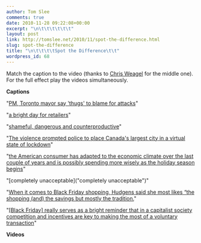 ```yaml
---
author: Tom Slee
comments: true
date: 2010-11-28 09:22:08+00:00
excerpt: "\n\t\t\t\t\t\t"
layout: post
link: http://tomslee.net/2010/11/spot-the-difference.html
slug: spot-the-difference
title: "\n\t\t\t\tSpot the Difference\t\t"
wordpress_id: 68
---
```



				

Match the caption to the video (thanks to [Chris Weagel](http://human-dog.tumblr.com/) for the middle one).  For the full effect play the videos simultaneously.




**Captions**




"[PM, Toronto mayor say 'thugs' to blame for attacks](http://www.cbc.ca/canada/story/2010/06/26/g20-saturday-protests.html)"  
  
"[a bright day for retailers](http://www.bostonherald.com/business/general/view.bg?articleid=1299294&srvc=rss)"




"[shameful, dangerous and counterproductive](http://www.bbc.co.uk/news/uk-politics-11745570)"




"[The violence prompted police to place Canada's largest city in a virtual state of lockdown](http://news.aol.ca/ca/article/g20-protest-turns-violent-in-toronto/19532314)"




"[the American consumer has adapted to the economic climate over the last couple of years and is possibly spending more wisely as the holiday season begins](http://www.bbc.co.uk/news/business-11857218)"




"[completely unacceptable]("completely unacceptable")"




"[When it comes to Black Friday shopping, Hudgens said she most likes “the shopping (and) the savings but mostly the tradition.](http://www.examiner-enterprise.com/articles/2010/11/27/news/news080.txt)"




"[[Black Friday] really serves as a bright reminder that in a capitalist society competition and incentives are key to making the most of a voluntary transaction](http://www.ocregister.com/opinion/black-277620-friday-shopping.html)"




**Videos**




































		
